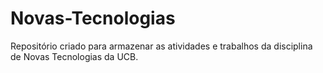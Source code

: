 # Novas-Tecnologias
Repositório criado para armazenar as atividades e trabalhos da disciplina de Novas Tecnologias da UCB.

